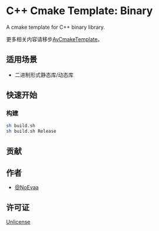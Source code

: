 # C++ Cmake Template: Binary

A cmake template for C++ binary library.

更多相关内容请移步[AyCmakeTemplate](https://gitee.com/ayin-tech/ay-cmake-template)。

## 适用场景

- 二进制形式静态库/动态库

## 快速开始

### 构建

```bash
sh build.sh
sh build.sh Release
```

## 贡献

## 作者

- [@NoEvaa](https://github.com/NoEvaa)

## 许可证

[Unlicense](LICENSE)

